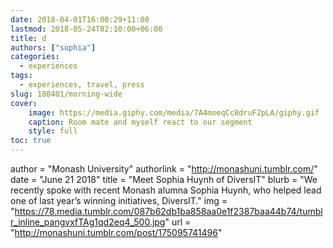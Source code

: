 ```yaml
---
date: 2018-04-01T16:00:29+11:00
lastmod: 2018-05-24T02:10:00+06:00
title: d
authors: ["sophia"]
categories:
  - experiences
tags:
  - experiences, travel, press
slug: 180401/morning-wide
cover: 
    image: https://media.giphy.com/media/7A4moeqCc8druF2pLA/giphy.gif
    caption: Room mate and myself react to our segment
    style: full
toc: true
---
```


author = "Monash University"
authorlink = "http://monashuni.tumblr.com/"
date = "June 21 2018"
title = "Meet Sophia Huynh of DiversIT"
blurb = "We recently spoke with recent Monash alumna Sophia Huynh, who helped lead one of last year’s winning initiatives, DiversIT."
img = "https://78.media.tumblr.com/087b62db1ba858aa0e1f2387baa44b74/tumblr_inline_pangvxfTAg1qd2eq4_500.jpg"
url = "http://monashuni.tumblr.com/post/175095741496"